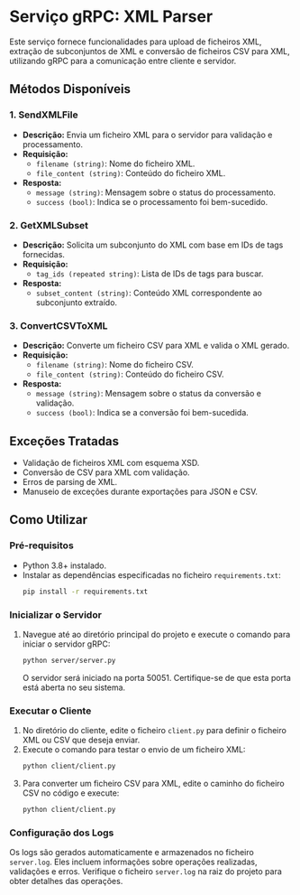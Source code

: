 # Serviço gRPC: XML Parser

Este serviço fornece funcionalidades para upload de ficheiros XML, extração de subconjuntos de XML e conversão de
ficheiros CSV para XML, utilizando gRPC para a comunicação entre cliente e servidor.

## Métodos Disponíveis

### 1. SendXMLFile

- **Descrição:** Envia um ficheiro XML para o servidor para validação e processamento.
- **Requisição:**
    - `filename (string)`: Nome do ficheiro XML.
    - `file_content (string)`: Conteúdo do ficheiro XML.
- **Resposta:**
    - `message (string)`: Mensagem sobre o status do processamento.
    - `success (bool)`: Indica se o processamento foi bem-sucedido.

### 2. GetXMLSubset

- **Descrição:** Solicita um subconjunto do XML com base em IDs de tags fornecidas.
- **Requisição:**
    - `tag_ids (repeated string)`: Lista de IDs de tags para buscar.
- **Resposta:**
    - `subset_content (string)`: Conteúdo XML correspondente ao subconjunto extraído.

### 3. ConvertCSVToXML

- **Descrição:** Converte um ficheiro CSV para XML e valida o XML gerado.
- **Requisição:**
    - `filename (string)`: Nome do ficheiro CSV.
    - `file_content (string)`: Conteúdo do ficheiro CSV.
- **Resposta:**
    - `message (string)`: Mensagem sobre o status da conversão e validação.
    - `success (bool)`: Indica se a conversão foi bem-sucedida.

## Exceções Tratadas

- Validação de ficheiros XML com esquema XSD.
- Conversão de CSV para XML com validação.
- Erros de parsing de XML.
- Manuseio de exceções durante exportações para JSON e CSV.

## Como Utilizar

### Pré-requisitos

- Python 3.8+ instalado.
- Instalar as dependências especificadas no ficheiro `requirements.txt`:
    ```bash
    pip install -r requirements.txt
    ```

### Inicializar o Servidor

1. Navegue até ao diretório principal do projeto e execute o comando para iniciar o servidor gRPC:
    ```bash
    python server/server.py
    ```
   O servidor será iniciado na porta 50051. Certifique-se de que esta porta está aberta no seu sistema.

### Executar o Cliente

1. No diretório do cliente, edite o ficheiro `client.py` para definir o ficheiro XML ou CSV que deseja enviar.
2. Execute o comando para testar o envio de um ficheiro XML:
    ```bash
    python client/client.py
    ```
3. Para converter um ficheiro CSV para XML, edite o caminho do ficheiro CSV no código e execute:
    ```bash
    python client/client.py
    ```

### Configuração dos Logs

Os logs são gerados automaticamente e armazenados no ficheiro `server.log`. Eles incluem informações sobre operações
realizadas, validações e erros. Verifique o ficheiro `server.log` na raiz do projeto para obter detalhes das operações.



